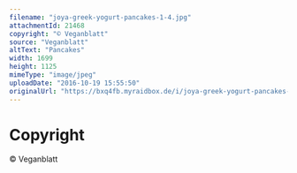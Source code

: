 ```yaml
---
filename: "joya-greek-yogurt-pancakes-1-4.jpg"
attachmentId: 21468
copyright: "© Veganblatt"
source: "Veganblatt"
altText: "Pancakes"
width: 1699
height: 1125
mimeType: "image/jpeg"
uploadDate: "2016-10-19 15:55:50"
originalUrl: "https://bxq4fb.myraidbox.de/i/joya-greek-yogurt-pancakes-1-4.jpg"
---
```


# Copyright

© Veganblatt
